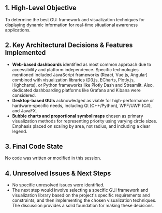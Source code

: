 ## 1. High-Level Objective ##

To determine the best GUI framework and visualization techniques for displaying dynamic information for real-time situational awareness applications.

## 2. Key Architectural Decisions & Features Implemented ##

* **Web-based dashboards** identified as most common approach due to accessibility and platform independence.  Specific technologies mentioned included JavaScript frameworks (React, Vue.js, Angular) combined with visualization libraries (D3.js, ECharts, Plotly.js, Highcharts), or Python frameworks like Plotly Dash and Streamlit.  Also, dedicated dashboarding platforms like Grafana and Kibana were considered.
* **Desktop-based GUIs** acknowledged as viable for high-performance or hardware-specific needs, including Qt (C++/Python), WPF/UWP (C#), and JavaFX.
* **Bubble charts and proportional symbol maps** chosen as primary visualization methods for representing priority using varying circle sizes.  Emphasis placed on scaling by area, not radius, and including a clear legend.

## 3. Final Code State ##

No code was written or modified in this session.

## 4. Unresolved Issues & Next Steps ##

* No specific unresolved issues were identified.
* The next step would involve selecting a specific GUI framework and visualization library based on the project's specific requirements and constraints, and then implementing the chosen visualization techniques.  The discussion provides a solid foundation for making these decisions.
